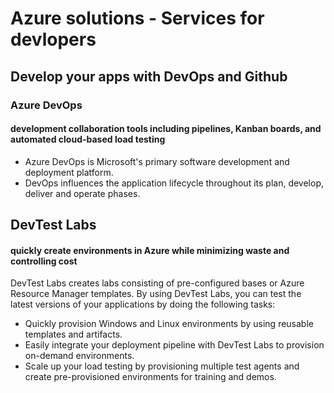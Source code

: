 # Azure solutions - Services for devlopers
## Develop your apps with DevOps and Github
### Azure DevOps
#### development collaboration tools including pipelines, Kanban boards, and automated cloud-based load testing
- Azure DevOps is Microsoft's primary software development and deployment platform. 
- DevOps influences the application lifecycle throughout its plan, develop, deliver and operate phases.
  
## DevTest Labs
#### quickly create environments in Azure while minimizing waste and controlling cost

DevTest Labs creates labs consisting of pre-configured bases or Azure Resource Manager templates. By using DevTest Labs, you can test the latest versions of your applications by doing the following tasks:
- Quickly provision Windows and Linux environments by using reusable templates and artifacts.
- Easily integrate your deployment pipeline with DevTest Labs to provision on-demand environments.
- Scale up your load testing by provisioning multiple test agents and create pre-provisioned environments for training and demos.

